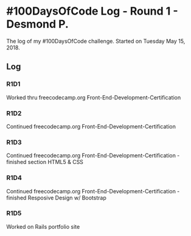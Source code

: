 # #100DaysOfCode Log - Round 1 - Desmond P.

The log of my #100DaysOfCode challenge. Started on Tuesday May 15, 2018.

## Log

### R1D1 
Worked thru freecodecamp.org Front-End-Development-Certification

### R1D2
Continued freecodecamp.org Front-End-Development-Certification

### R1D3
Continued freecodecamp.org Front-End-Development-Certification - finished section HTML5 & CSS

### R1D4
Continued freecodecamp.org Front-End-Development-Certification - finished Resposive Design w/ Bootstrap

### R1D5
Worked on Rails portfolio site
